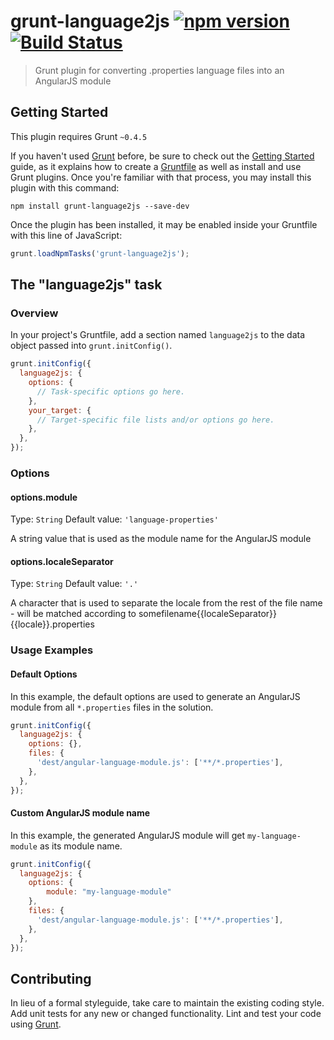 # grunt-language2js [![npm version](https://badge.fury.io/js/grunt-language2js.svg)](https://badge.fury.io/js/grunt-language2js) [![Build Status](https://travis-ci.org/c-eliasson/grunt-language2js.svg?branch=master)](https://travis-ci.org/c-eliasson/grunt-language2js)

> Grunt plugin for converting .properties language files into an AngularJS module

## Getting Started
This plugin requires Grunt `~0.4.5`

If you haven't used [Grunt](http://gruntjs.com/) before, be sure to check out the [Getting Started](http://gruntjs.com/getting-started) guide, as it explains how to create a [Gruntfile](http://gruntjs.com/sample-gruntfile) as well as install and use Grunt plugins. Once you're familiar with that process, you may install this plugin with this command:

```shell
npm install grunt-language2js --save-dev
```

Once the plugin has been installed, it may be enabled inside your Gruntfile with this line of JavaScript:

```js
grunt.loadNpmTasks('grunt-language2js');
```

## The "language2js" task

### Overview
In your project's Gruntfile, add a section named `language2js` to the data object passed into `grunt.initConfig()`.

```js
grunt.initConfig({
  language2js: {
    options: {
      // Task-specific options go here.
    },
    your_target: {
      // Target-specific file lists and/or options go here.
    },
  },
});
```

### Options

#### options.module
Type: `String`
Default value: `'language-properties'`

A string value that is used as the module name for the AngularJS module

#### options.localeSeparator
Type: `String`
Default value: `'.'`

A character that is used to separate the locale from the rest of the file name - will be matched according to somefilename{{localeSeparator}}{{locale}}.properties

### Usage Examples

#### Default Options
In this example, the default options are used to generate an AngularJS module from all `*.properties` files in the solution.

```js
grunt.initConfig({
  language2js: {
    options: {},
    files: {
      'dest/angular-language-module.js': ['**/*.properties'],
    },
  },
});
```

#### Custom AngularJS module name
In this example, the generated AngularJS module will get `my-language-module` as its module name.

```js
grunt.initConfig({
  language2js: {
    options: {
        module: "my-language-module"
    },
    files: {
      'dest/angular-language-module.js': ['**/*.properties'],
    },
  },
});
```

## Contributing
In lieu of a formal styleguide, take care to maintain the existing coding style. Add unit tests for any new or changed functionality. Lint and test your code using [Grunt](http://gruntjs.com/).
